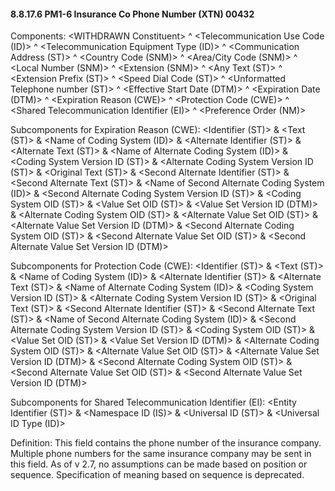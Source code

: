 #### 8.8.17.6 PM1-6 Insurance Co Phone Number (XTN) 00432

Components: &lt;WITHDRAWN Constituent> ^ &lt;Telecommunication Use Code (ID)> ^ &lt;Telecommunication Equipment Type (ID)> ^ &lt;Communication Address (ST)> ^ &lt;Country Code (SNM)> ^ &lt;Area/City Code (SNM)> ^ &lt;Local Number (SNM)> ^ &lt;Extension (SNM)> ^ &lt;Any Text (ST)> ^ &lt;Extension Prefix (ST)> ^ &lt;Speed Dial Code (ST)> ^ &lt;Unformatted Telephone number (ST)> ^ &lt;Effective Start Date (DTM)> ^ &lt;Expiration Date (DTM)> ^ &lt;Expiration Reason (CWE)> ^ &lt;Protection Code (CWE)> ^ &lt;Shared Telecommunication Identifier (EI)> ^ &lt;Preference Order (NM)>

Subcomponents for Expiration Reason (CWE): &lt;Identifier (ST)> & &lt;Text (ST)> & &lt;Name of Coding System (ID)> & &lt;Alternate Identifier (ST)> & &lt;Alternate Text (ST)> & &lt;Name of Alternate Coding System (ID)> & &lt;Coding System Version ID (ST)> & &lt;Alternate Coding System Version ID (ST)> & &lt;Original Text (ST)> & &lt;Second Alternate Identifier (ST)> & &lt;Second Alternate Text (ST)> & &lt;Name of Second Alternate Coding System (ID)> & &lt;Second Alternate Coding System Version ID (ST)> & &lt;Coding System OID (ST)> & &lt;Value Set OID (ST)> & &lt;Value Set Version ID (DTM)> & &lt;Alternate Coding System OID (ST)> & &lt;Alternate Value Set OID (ST)> & &lt;Alternate Value Set Version ID (DTM)> & &lt;Second Alternate Coding System OID (ST)> & &lt;Second Alternate Value Set OID (ST)> & &lt;Second Alternate Value Set Version ID (DTM)>

Subcomponents for Protection Code (CWE): &lt;Identifier (ST)> & &lt;Text (ST)> & &lt;Name of Coding System (ID)> & &lt;Alternate Identifier (ST)> & &lt;Alternate Text (ST)> & &lt;Name of Alternate Coding System (ID)> & &lt;Coding System Version ID (ST)> & &lt;Alternate Coding System Version ID (ST)> & &lt;Original Text (ST)> & &lt;Second Alternate Identifier (ST)> & &lt;Second Alternate Text (ST)> & &lt;Name of Second Alternate Coding System (ID)> & &lt;Second Alternate Coding System Version ID (ST)> & &lt;Coding System OID (ST)> & &lt;Value Set OID (ST)> & &lt;Value Set Version ID (DTM)> & &lt;Alternate Coding System OID (ST)> & &lt;Alternate Value Set OID (ST)> & &lt;Alternate Value Set Version ID (DTM)> & &lt;Second Alternate Coding System OID (ST)> & &lt;Second Alternate Value Set OID (ST)> & &lt;Second Alternate Value Set Version ID (DTM)>

Subcomponents for Shared Telecommunication Identifier (EI): &lt;Entity Identifier (ST)> & &lt;Namespace ID (IS)> & &lt;Universal ID (ST)> & &lt;Universal ID Type (ID)>

Definition: This field contains the phone number of the insurance company. Multiple phone numbers for the same insurance company may be sent in this field. As of v 2.7, no assumptions can be made based on position or sequence. Specification of meaning based on sequence is deprecated.
